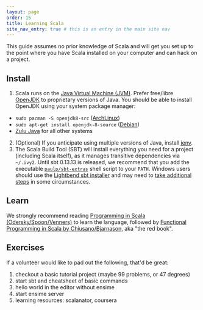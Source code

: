 ```yaml
---
layout: page
order: 15
title: Learning Scala
site_nav_entry: true # this is an entry in the main site nav
---
```


This guide assumes no prior knowledge of Scala and will get you set up to the point where you have Scala installed on your computer and can hack on a project.

## Install

1. Scala runs on the [Java Virtual Machine (JVM)](https://en.wikipedia.org/wiki/Java_virtual_machine). Prefer free/libre [OpenJDK](https://en.wikipedia.org/wiki/OpenJDK) to proprietary versions of Java. You should be able to install OpenJDK using your system package manager:
  * `sudo pacman -S openjdk8-src` ([ArchLinux](https://wiki.archlinux.org/index.php/java))
  * `sudo apt-get install openjdk-8-source` ([Debian](https://wiki.debian.org/Java/))
  * [Zulu Java](http://www.azul.com/downloads/zulu/) for all other systems
2. (Optional) If you anticipate using multiple versions of Java, install [jenv](http://jenv.be).
3. The Scala Build Tool (SBT) will install everything you need for a project (including Scala itself), as it manages transitive dependencies via `~/.ivy2`. Until sbt 0.13.13 is released, we recommend that you add the executable [`paulp/sbt-extras`](https://raw.githubusercontent.com/paulp/sbt-extras/master/sbt) shell script to your `PATH`. Windows users should use the [Lightbend sbt installer](http://www.scala-sbt.org/0.13/docs/Installing-sbt-on-Windows.html) and may need to [take additional steps](https://github.com/ensime/ensime.github.io/issues/40) in some circumstances.

## Learn

We strongly recommend reading [Programming in Scala (Odersky/Spoon/Venners)](http://www.artima.com/shop/programming_in_scala_3ed) to learn the language, followed by [Functional Programming in Scala by Chiusano/Bjarnason](https://www.manning.com/books/functional-programming-in-scala), aka "the red book".

## Exercises

If a volunteer would like to pad out the following, that'd be great:

1. checkout a basic tutorial project (maybe 99 problems, or 47 degrees)
2. start sbt and cheatsheet of basic commands
3. hello world in the editor without ensime
4. start ensime server
5. learning resources: scalanator, coursera
